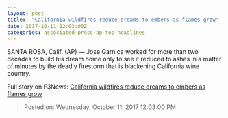 ```yaml
---
layout: post
title:  "California wildfires reduce dreams to embers as flames grow"
date: 2017-10-11 12:03:00Z
categories: associated-press-ap-top-headlines
---
```


SANTA ROSA, Calif. (AP) — Jose Garnica worked for more than two decades to build his dream home only to see it reduced to ashes in a matter of minutes by the deadly firestorm that is blackening California wine country.


Full story on F3News: [California wildfires reduce dreams to embers as flames grow](http://www.f3nws.com/n/2ajzrC)

> Posted on: Wednesday, October 11, 2017 12:03:00 PM
